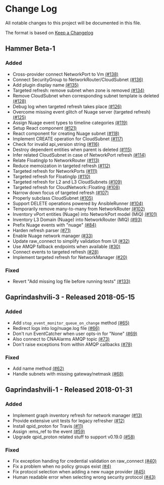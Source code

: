# Change Log

All notable changes to this project will be documented in this file.

The format is based on [Keep a Changelog](http://keepachangelog.com/en/1.0.0/)


## Hammer Beta-1

### Added
- Cross-provider connect NetworkPort to Vm [(#138)](https://github.com/ManageIQ/manageiq-providers-nuage/pull/138)
- Connect SecurityGroup to NetworkRouter/CloudSubnet [(#136)](https://github.com/ManageIQ/manageiq-providers-nuage/pull/136)
- Add plugin display name [(#135)](https://github.com/ManageIQ/manageiq-providers-nuage/pull/135)
- Targeted refresh: remove subnet when zone is removed [(#134)](https://github.com/ManageIQ/manageiq-providers-nuage/pull/134)
- Remove CloudSubnet when corresponding subnet template is deleted [(#128)](https://github.com/ManageIQ/manageiq-providers-nuage/pull/128)
- Debug log when targeted refresh takes place [(#126)](https://github.com/ManageIQ/manageiq-providers-nuage/pull/126)
- Overcome missing event glitch of Nuage server (targeted refresh) [(#125)](https://github.com/ManageIQ/manageiq-providers-nuage/pull/125)
- Assign Nuage event types to timeline categories [(#119)](https://github.com/ManageIQ/manageiq-providers-nuage/pull/119)
- Setup React component [(#121)](https://github.com/ManageIQ/manageiq-providers-nuage/pull/121)
- React component for creating Nuage subnet [(#118)](https://github.com/ManageIQ/manageiq-providers-nuage/pull/118)
- Implement CREATE operation for CloudSubnet [(#117)](https://github.com/ManageIQ/manageiq-providers-nuage/pull/117)
- Check for invalid api_version string [(#116)](https://github.com/ManageIQ/manageiq-providers-nuage/pull/116)
- Destroy dependent entities when parent is deleted [(#115)](https://github.com/ManageIQ/manageiq-providers-nuage/pull/115)
- Infer related CloudSubnet in case of NetworkPort refresh [(#114)](https://github.com/ManageIQ/manageiq-providers-nuage/pull/114)
- Relate FloatingIp to NetworkRouter [(#113)](https://github.com/ManageIQ/manageiq-providers-nuage/pull/113)
- Reduce memoization in targeted refresh [(#112)](https://github.com/ManageIQ/manageiq-providers-nuage/pull/112)
- Targeted refresh for NetworkPorts [(#111)](https://github.com/ManageIQ/manageiq-providers-nuage/pull/111)
- Targeted refresh for FloatingIp [(#110)](https://github.com/ManageIQ/manageiq-providers-nuage/pull/110)
- Targeted refresh for L2 and L3 CloudSubnets [(#109)](https://github.com/ManageIQ/manageiq-providers-nuage/pull/109)
- Targeted refresh for CloudNetwork::Floating [(#108)](https://github.com/ManageIQ/manageiq-providers-nuage/pull/108)
- Narrow down focus of targeted refresh [(#107)](https://github.com/ManageIQ/manageiq-providers-nuage/pull/107)
- Properly subclass CloudSubnet [(#105)](https://github.com/ManageIQ/manageiq-providers-nuage/pull/105)
- Support DELETE operations powered by AnsibleRunner [(#104)](https://github.com/ManageIQ/manageiq-providers-nuage/pull/104)
- Temporarily remove many-to-many from NetworkRouter [(#102)](https://github.com/ManageIQ/manageiq-providers-nuage/pull/102)
- Inventory vPort entities (Nuage) into NetworkPort model (MIQ) [(#101)](https://github.com/ManageIQ/manageiq-providers-nuage/pull/101)
- Inventory L3 Domain (Nuage) into NetworkRouter (MIQ) [(#93)](https://github.com/ManageIQ/manageiq-providers-nuage/pull/93)
- Prefix Nuage events with "nuage" [(#84)](https://github.com/ManageIQ/manageiq-providers-nuage/pull/84)
- Harden refresh parser [(#71)](https://github.com/ManageIQ/manageiq-providers-nuage/pull/71)
- Enable Nuage network manager [(#33)](https://github.com/ManageIQ/manageiq-providers-nuage/pull/33)
- Update raw_connect to simplify validation from UI [(#32)](https://github.com/ManageIQ/manageiq-providers-nuage/pull/32)
- Use AMQP fallback endpoints when available [(#30)](https://github.com/ManageIQ/manageiq-providers-nuage/pull/30)
- Connect events to targeted refresh [(#28)](https://github.com/ManageIQ/manageiq-providers-nuage/pull/28)
- Implement targeted refresh for NetworkManager [(#20)](https://github.com/ManageIQ/manageiq-providers-nuage/pull/20)

### Fixed
- Revert "Add missing log file before running tests" [(#133)](https://github.com/ManageIQ/manageiq-providers-nuage/pull/133)

## Gaprindashvili-3 - Released 2018-05-15

### Added
- Add `stop_event_monitor_queue_on_change` method [(#65)](https://github.com/ManageIQ/manageiq-providers-nuage/pull/65)
- Redirect logs into log/nuage.log file [(#66)](https://github.com/ManageIQ/manageiq-providers-nuage/pull/66)
- Don't run EventCatcher when user opts-in for "None" [(#69)](https://github.com/ManageIQ/manageiq-providers-nuage/pull/69)
- Also connect to CNAAlarms AMQP topic [(#73)](https://github.com/ManageIQ/manageiq-providers-nuage/pull/73)
- Don't raise exceptions from within AMQP callbacks [(#78)](https://github.com/ManageIQ/manageiq-providers-nuage/pull/78)

### Fixed
- Add name method [(#62)](https://github.com/ManageIQ/manageiq-providers-nuage/pull/62)
- Handle subnets with missing gateway/netmask [(#68)](https://github.com/ManageIQ/manageiq-providers-nuage/pull/68)

## Gaprindashvili-1 - Released 2018-01-31

### Added
- Implement graph inventory refresh for network manager [(#13)](https://github.com/ManageIQ/manageiq-providers-nuage/pull/13)
- Provide extensive unit tests for legacy refresher [(#12)](https://github.com/ManageIQ/manageiq-providers-nuage/pull/12)
- Install qpid_proton for Travis [(#11)](https://github.com/ManageIQ/manageiq-providers-nuage/pull/11)
- Assign :ems_ref to the event [(#59)](https://github.com/ManageIQ/manageiq-providers-nuage/pull/59)
- Upgrade qpid_proton related stuff to support v0.19.0 [(#58)](https://github.com/ManageIQ/manageiq-providers-nuage/pull/58)

### Fixed
- Fix exception handing for credential validation on raw_connect [(#40)](https://github.com/ManageIQ/manageiq-providers-nuage/pull/40)
- Fix a problem when no policy groups exist [(#4)](https://github.com/ManageIQ/manageiq-providers-nuage/pull/4)
- Fix protocol selection when adding a new nuage provider [(#45)](https://github.com/ManageIQ/manageiq-providers-nuage/pull/45)
- Human readable error when selecting wrong security protocol [(#43)](https://github.com/ManageIQ/manageiq-providers-nuage/pull/43)
